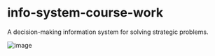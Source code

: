 # info-system-course-work
A decision-making information system for solving strategic problems.

![image](https://github.com/devphase01/info-system-course-work/assets/87848253/49e6e811-f84b-4d19-9314-f163f44391f4)

